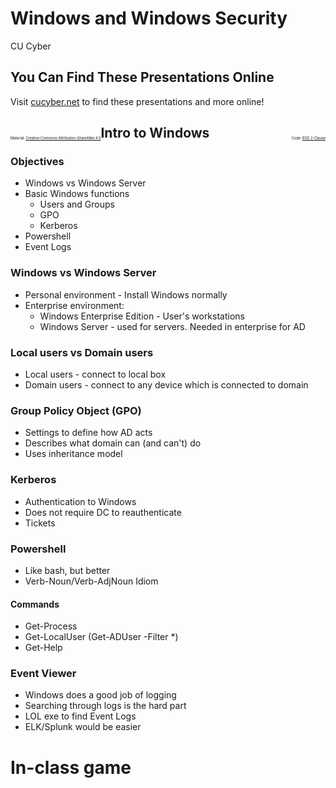 # Windows and Windows Security

CU Cyber

## You Can Find These Presentations Online

Visit [cucyber.net](https://cucyber.net/) to find these presentations and more online!

<span style="padding-top: 6em; font-size: 0.4em; float: left;">Material: <a href="https://tldrlegal.com/license/creative-commons-attribution-sharealike-4.0-international-(cc-by-sa-4.0)">Creative Commons Attribution-ShareAlike 4.0</a></span><span style="padding-top: 6em; font-size: 0.4em; float: right;">Code: <a href="https://tldrlegal.com/license/bsd-2-clause-license-(freebsd)">BSD 2-Clause</a></span>


## Intro to Windows


### Objectives

* Windows vs Windows Server
* Basic Windows functions
	- Users and Groups
	- GPO
	- Kerberos
* Powershell
* Event Logs


### Windows vs Windows Server

* Personal environment - Install Windows normally
* Enterprise environment:
	- Windows Enterprise Edition - User's workstations
	- Windows Server - used for servers. Needed in enterprise for AD


### Local users vs Domain users

* Local users - connect to local box
* Domain users - connect to any device which is connected to domain


### Group Policy Object (GPO)

* Settings to define how AD acts
* Describes what domain can (and can't) do
* Uses inheritance model


### Kerberos

* Authentication to Windows
* Does not require DC to reauthenticate
* Tickets


### Powershell

* Like bash, but better
* Verb-Noun/Verb-AdjNoun Idiom


#### Commands

* Get-Process
* Get-LocalUser (Get-ADUser -Filter *)
* Get-Help


### Event Viewer

* Windows does a good job of logging
* Searching through logs is the hard part
* LOL exe to find Event Logs
* ELK/Splunk would be easier



# In-class game
